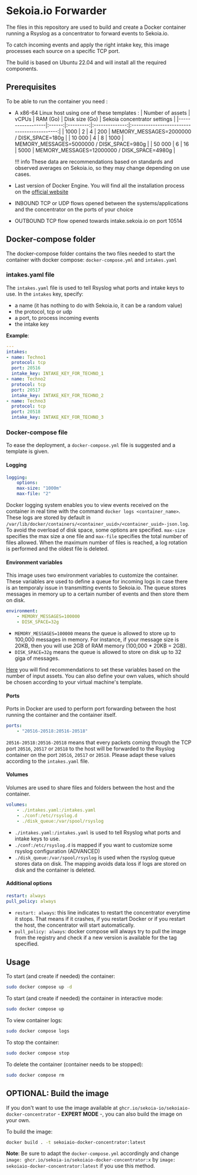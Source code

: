 # Sekoia.io Forwarder

The files in this repository are used to build and create a Docker container running a Rsyslog as a concentrator to forward events to Sekoia.io.

To catch incoming events and apply the right intake key, this image processes each source on a specific TCP port.

The build is based on Ubuntu 22.04 and will install all the required components.

## Prerequisites
To be able to run the container you need :

* A x86-64 Linux host using one of these templates :
  | Number of assets |  vCPUs |  RAM (Go) | Disk size (Go) | Sekoia concentrator settings                |
  |------------------|:------:|:---------:|:--------------:|:-------------------------------------------:|
  | 1000             |    2   |   4       |      200       |  MEMORY_MESSAGES=2000000 / DISK_SPACE=180g  |
  | 10 000           |    4   |   8       |      1000      |  MEMORY_MESSAGES=5000000 / DISK_SPACE=980g  |
  | 50 000           |    6   |   16      |      5000      |  MEMORY_MESSAGES=12000000 / DISK_SPACE=4980g |

  !!! info 
      These data are recommendations based on standards and observed averages on Sekoia.io, so they may change depending on use cases.

* Last version of Docker Engine. You will find all the installation process on the [official website](https://docs.docker.com/engine/install/)
* INBOUND TCP or UDP flows opened between the systems/applications and the concentrator on the ports of your choice
* OUTBOUND TCP flow opened towards intake.sekoia.io on port 10514

## Docker-compose folder
The docker-compose folder contains the two files needed to start the container with docker compose: `docker-compose.yml` and `intakes.yaml`

### intakes.yaml file
The `intakes.yaml` file is used to tell Rsyslog what ports and intake keys to use.
In the `intakes` key, specify:
* a name (it has nothing to do with Sekoia.io, it can be a random value)
* the protocol, tcp or udp
* a port, to process incoming events
* the intake key

**Example**:
```yaml
---
intakes:
- name: Techno1
  protocol: tcp
  port: 20516
  intake_key: INTAKE_KEY_FOR_TECHNO_1
- name: Techno2
  protocol: tcp
  port: 20517
  intake_key: INTAKE_KEY_FOR_TECHNO_2
- name: Techno3
  protocol: tcp
  port: 20518
  intake_key: INTAKE_KEY_FOR_TECHNO_3
```

### Docker-compose file
To ease the deployment, a `docker-compose.yml` file is suggested and a template is given.

#### Logging

```yaml
logging:
    options:
    max-size: "1000m"
    max-file: "2"
```
Docker logging system enables you to view events received on the container in real time with the command `docker logs <container_name>`. These logs are stored by default in `/var/lib/docker/containers/<container_uuid>/<container_uuid>-json.log`. To avoid the overload of disk space, some options are specified. `max-size` specifies the max size a one file and `max-file` specifies the total number of files allowed. When the maximum number of files is reached, a log rotation is performed and the oldest file is deleted.

#### Environment variables
This image uses two environment variables to customize the container. These variables are used to define a queue for incoming logs in case there is an temporaly issue in transmitting events to Sekoia.io. The queue stores messages in memory up to a certain number of events and then store them on disk.

```yaml
environment:
    - MEMORY_MESSAGES=100000
    - DISK_SPACE=32g
```
* `MEMORY_MESSAGES=100000` means the queue is allowed to store up to 100,000 messages in memory. For instance, if your message size is 20KB, then you will use 2GB of RAM memory (100,000 * 20KB = 2GB).
* `DISK_SPACE=32g` means the queue is allowed to store on disk up to 32 giga of messages.

[Here](#prerequisites) you will find recommendations to set these variables based on the number of input assets. You can also define your own values, which should be chosen according to your virtual machine's template.

#### Ports
Ports in Docker are used to perform port forwarding between the host running the container and the container itself.
```yaml
ports:
    - "20516-20518:20516-20518"
```

`20516-20518:20516-20518` means that every packets coming through the TCP port `20516`, `20517` or `20518` to the host will be forwarded to the Rsyslog container on the port `20516`, `20517` or `20518`. Please adapt these values according to the `intakes.yaml` file.

#### Volumes

Volumes are used to share files and folders between the host and the container.

```yaml
volumes:
    - ./intakes.yaml:/intakes.yaml
    - ./conf:/etc/rsyslog.d
    - ./disk_queue:/var/spool/rsyslog
```

* `./intakes.yaml:/intakes.yaml` is used to tell Rsyslog what ports and intake keys to use.
* `./conf:/etc/rsyslog.d` is mapped if you want to customize some rsyslog configuration (ADVANCED)
* `./disk_queue:/var/spool/rsyslog` is used when the rsyslog queue stores data on disk. The mapping avoids data loss if logs are stored on disk and the container is deleted.

#### Additional options

```yaml
restart: always
pull_policy: always
```

* `restart: always`: this line indicates to restart the concentrator everytime it stops. That means if it crashes, if you restart Docker or if you restart the host, the concentrator will start automatically.
* `pull_policy: always`: docker compose will always try to pull the image from the registry and check if a new version is available for the tag specified.

## Usage
To start (and create if needed) the container:
```bash
sudo docker compose up -d
```

To start (and create if needed) the container in interactive mode:
```bash
sudo docker compose up
```

To view container logs:
```bash
sudo docker compose logs
```

To stop the container:
```bash
sudo docker compose stop
```

To delete the container (container needs to be stopped):
```bash
sudo docker compose rm
```

## OPTIONAL: Build the image
If you don't want to use the image available at `ghcr.io/sekoia-io/sekoiaio-docker-concentrator` - **EXPERT MODE** -, you can also build the image on your own.

To build the image:
```bash
docker build . -t sekoiaio-docker-concentrator:latest
```

**Note**: Be sure to adapt the `docker-compose.yml` accordingly and change `image: ghcr.io/sekoia-io/sekoiaio-docker-concentrator:x` by `image: sekoiaio-docker-concentrator:latest` if you use this method.